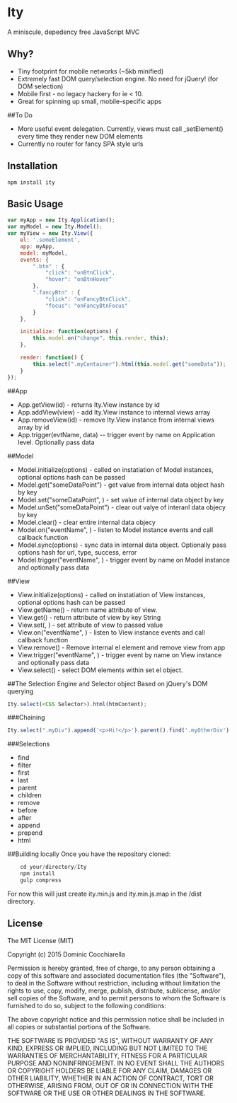 # Ity
A miniscule, depedency free JavaScript MVC

## Why?
* Tiny footprint for mobile networks (~5kb minified)
* Extremely fast DOM query/selection engine. No need for jQuery! (for DOM selection)
* Mobile first - no legacy hackery for ie < 10.
* Great for spinning up small, mobile-specific apps

##To Do
* More useful event delegation. Currently, views must call _setElement() every time they render new DOM elements
* Currently no router for fancy SPA style urls


## Installation
```
npm install ity
```
## Basic Usage

```js
var myApp = new Ity.Application();
var myModel = new Ity.Model();
var myView = new Ity.View({
	el: '.someElement',
	app: myApp,
	model: myModel,
	events: {
		".btn" : {
			"click": "onBtnClick",
			"hover": "onBtnHover"
		},
		".fancyBtn" : {
			"click": "onFancyBtnClick",
			"focus": "onFancyBtnFocus"
		}
	},

	initialize: function(options) {
		this.model.on("change", this.render, this);
	},

	render: function() {
		this.select(".myContainer").html(this.model.get("someData"));
	}
});	

```
##App

* App.getView(id) - returns Ity.View instance by id
* App.addView(view) - add Ity.View instance to internal views array
* App.removeView(id) - remove Ity.View instance from internal views array by id
* App.trigger(evtName, data) -- trigger event by name on Application level. Optionally pass data

##Model
* Model.initialize(options) - called on instatiation of Model instances, optional options hash can be passed
* Model.get("someDataPoint") - get value from internal data object hash by key
* Model.set("someDataPoint", <data>) - set value of internal data object by key
* Model.unSet("someDataPoint") - clear out valye of interanl data objecy by key
* Model.clear() - clear entire internal data objecy
* Model.on("eventName", <callback>) - listen to Model instance events and call callback function
* Model.sync(options) - sync data in internal data object. Optionally pass options hash for url, type, success, error
* Model.trigger("eventName", <data>) - trigger event by name on Model instance and optionally pass data

##View
* View.initialize(options) - called on instatiation of View instances, optional options hash can be passed
* View.getName() - return name attribute of view.
* View.get(<key>) - return attribute of view by key String
* View.set(<key>, <value>) - set attribute of view to passed value
* View.on("eventName", <callback>) - listen to View instance events and call callback function
* View.remove() - Remove internal el element and remove view from app
* View.trigger("eventName", <data>) - trigger event by name on View instance and optionally pass data
* View.select(<DOMquery>) - select DOM elements within set el object. 

##The Selection Engine and Selector object
Based on jQuery's DOM querying

```js
Ity.select(<CSS Selector>).html(htmContent);
```

###Chaining
```js
Ity.select(".myDiv").append('<p>Hi!</p>').parent().find('.myOtherDiv').remove();
```

###Selections
* find
* filter
* first
* last
* parent
* children
* remove
* before
* after
* append
* prepend
* html

##Building locally
Once you have the repository cloned:
```js
	cd your/directory/Ity
	npm install
	gulp compress
```

For now this will just create ity.min.js and ity.min.js.map in the /dist directory.


## License
The MIT License (MIT)

Copyright (c) 2015 Dominic Cocchiarella

Permission is hereby granted, free of charge, to any person obtaining a copy
of this software and associated documentation files (the "Software"), to deal
in the Software without restriction, including without limitation the rights
to use, copy, modify, merge, publish, distribute, sublicense, and/or sell
copies of the Software, and to permit persons to whom the Software is
furnished to do so, subject to the following conditions:

The above copyright notice and this permission notice shall be included in all
copies or substantial portions of the Software.

THE SOFTWARE IS PROVIDED "AS IS", WITHOUT WARRANTY OF ANY KIND, EXPRESS OR
IMPLIED, INCLUDING BUT NOT LIMITED TO THE WARRANTIES OF MERCHANTABILITY,
FITNESS FOR A PARTICULAR PURPOSE AND NONINFRINGEMENT. IN NO EVENT SHALL THE
AUTHORS OR COPYRIGHT HOLDERS BE LIABLE FOR ANY CLAIM, DAMAGES OR OTHER
LIABILITY, WHETHER IN AN ACTION OF CONTRACT, TORT OR OTHERWISE, ARISING FROM,
OUT OF OR IN CONNECTION WITH THE SOFTWARE OR THE USE OR OTHER DEALINGS IN THE
SOFTWARE.
